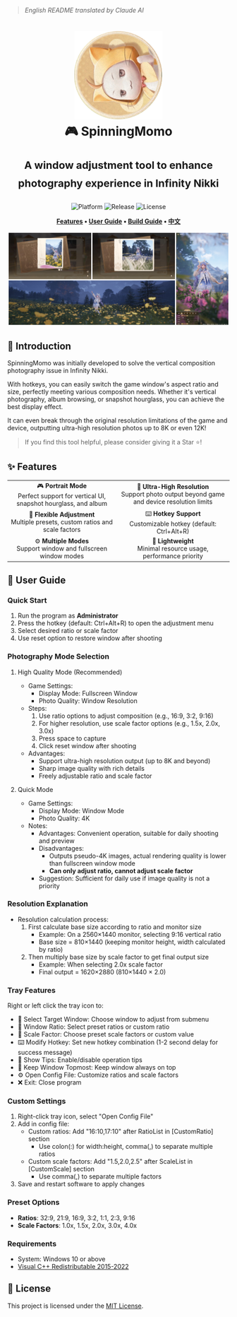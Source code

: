 > *English README translated by Claude AI*
<div align="center">
  <h1>
    <img src="../docs/logo.png" width="200" alt="SpinningMomo Logo">
    <br/>
    🎮 SpinningMomo
    <br/><br/>
    <sup>A window adjustment tool to enhance photography experience in Infinity Nikki</sup>
    <br/>
  </h1>

  <p>
    <img alt="Platform" src="https://img.shields.io/badge/platform-Windows-blue?style=flat-square" />
    <img alt="Release" src="https://img.shields.io/github/v/release/ChanIok/SpinningMomo?style=flat-square&color=brightgreen" />
    <img alt="License" src="https://img.shields.io/badge/license-MIT-orange?style=flat-square" />
  </p>

  <p>
    <b>
      <a href="#-features">Features</a> •
      <a href="#-user-guide">User Guide</a> •
      <a href="#️-build-guide">Build Guide</a> •
      <a href="../README.md">中文</a>
    </b>
  </p>

  <img src="./README.jpg" alt="Screenshot" >
</div>

## 🎯 Introduction

SpinningMomo was initially developed to solve the vertical composition photography issue in Infinity Nikki.

With hotkeys, you can easily switch the game window's aspect ratio and size, perfectly meeting various composition needs. Whether it's vertical photography, album browsing, or snapshot hourglass, you can achieve the best display effect.

It can even break through the original resolution limitations of the game and device, outputting ultra-high resolution photos up to 8K or even 12K!

> If you find this tool helpful, please consider giving it a Star ⭐!

## ✨ Features

<div align="center">
  <table>
    <tr>
      <td align="center">🎮 <b>Portrait Mode</b><br/>Perfect support for vertical UI, snapshot hourglass, and album</td>
      <td align="center">📸 <b>Ultra-High Resolution</b><br/>Support photo output beyond game and device resolution limits</td>
    </tr>
    <tr>
      <td align="center">📐 <b>Flexible Adjustment</b><br/>Multiple presets, custom ratios and scale factors</td>
      <td align="center">⌨️ <b>Hotkey Support</b><br/>Customizable hotkey (default: Ctrl+Alt+R)</td>
    </tr>
    <tr>
      <td align="center">⚙️ <b>Multiple Modes</b><br/>Support window and fullscreen window modes</td>
      <td align="center">🚀 <b>Lightweight</b><br/>Minimal resource usage, performance priority</td>
    </tr>
  </table>
</div>

## 📖 User Guide

### Quick Start

1. Run the program as **Administrator**
2. Press the hotkey (default: Ctrl+Alt+R) to open the adjustment menu
3. Select desired ratio or scale factor
4. Use reset option to restore window after shooting

### Photography Mode Selection

1. High Quality Mode (Recommended)
   - Game Settings:
     * Display Mode: Fullscreen Window
     * Photo Quality: Window Resolution
   - Steps:
     1. Use ratio options to adjust composition (e.g., 16:9, 3:2, 9:16)
     2. For higher resolution, use scale factor options (e.g., 1.5x, 2.0x, 3.0x)
     3. Press space to capture
     4. Click reset window after shooting
   - Advantages:
     * Support ultra-high resolution output (up to 8K and beyond)
     * Sharp image quality with rich details
     * Freely adjustable ratio and scale factor

2. Quick Mode
   - Game Settings:
     * Display Mode: Window Mode
     * Photo Quality: 4K
   - Notes:
     * Advantages: Convenient operation, suitable for daily shooting and preview
     * Disadvantages:
       - Outputs pseudo-4K images, actual rendering quality is lower than fullscreen window mode
       - **Can only adjust ratio, cannot adjust scale factor**
     * Suggestion: Sufficient for daily use if image quality is not a priority

### Resolution Explanation
- Resolution calculation process:
  1. First calculate base size according to ratio and monitor size
     - Example: On a 2560×1440 monitor, selecting 9:16 vertical ratio
     - Base size = 810×1440 (keeping monitor height, width calculated by ratio)
  2. Then multiply base size by scale factor to get final output size
     - Example: When selecting 2.0x scale factor
     - Final output = 1620×2880 (810×1440 × 2.0)

### Tray Features

Right or left click the tray icon to:

- 🎯 Select Target Window: Choose window to adjust from submenu
- 📐 Window Ratio: Select preset ratios or custom ratio
- 📏 Scale Factor: Choose preset scale factors or custom value
- ⌨️ Modify Hotkey: Set new hotkey combination (1-2 second delay for success message)
- 🔔 Show Tips: Enable/disable operation tips
- 📌 Keep Window Topmost: Keep window always on top
- ⚙️ Open Config File: Customize ratios and scale factors
- ❌ Exit: Close program

### Custom Settings

1. Right-click tray icon, select "Open Config File"
2. Add in config file:
   - Custom ratios: Add "16:10,17:10" after RatioList in [CustomRatio] section
     - Use colon(:) for width:height, comma(,) to separate multiple ratios
   - Custom scale factors: Add "1.5,2.0,2.5" after ScaleList in [CustomScale] section
     - Use comma(,) to separate multiple factors
3. Save and restart software to apply changes

### Preset Options

- **Ratios**: 32:9, 21:9, 16:9, 3:2, 1:1, 2:3, 9:16
- **Scale Factors**: 1.0x, 1.5x, 2.0x, 3.0x, 4.0x

### Requirements

- System: Windows 10 or above
- [Visual C++ Redistributable 2015-2022](https://aka.ms/vs/17/release/vc_redist.x64.exe)

## 📄 License

This project is licensed under the [MIT License](../LICENSE).